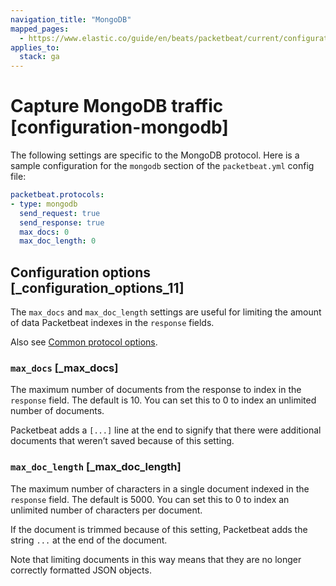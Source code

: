 ```yaml
---
navigation_title: "MongoDB"
mapped_pages:
  - https://www.elastic.co/guide/en/beats/packetbeat/current/configuration-mongodb.html
applies_to:
  stack: ga
---
```


# Capture MongoDB traffic [configuration-mongodb]


The following settings are specific to the MongoDB protocol. Here is a sample configuration for the `mongodb` section of the `packetbeat.yml` config file:

```yaml
packetbeat.protocols:
- type: mongodb
  send_request: true
  send_response: true
  max_docs: 0
  max_doc_length: 0
```

## Configuration options [_configuration_options_11]

The `max_docs` and `max_doc_length` settings are useful for limiting the amount of data Packetbeat indexes in the `response` fields.

Also see [Common protocol options](/reference/packetbeat/common-protocol-options.md).

### `max_docs` [_max_docs]

The maximum number of documents from the response to index in the `response` field. The default is 10. You can set this to 0 to index an unlimited number of documents.

Packetbeat adds a `[...]` line at the end to signify that there were additional documents that weren’t saved because of this setting.


### `max_doc_length` [_max_doc_length]

The maximum number of characters in a single document indexed in the `response` field. The default is 5000. You can set this to 0 to index an unlimited number of characters per document.

If the document is trimmed because of this setting, Packetbeat adds the string `...` at the end of the document.

Note that limiting documents in this way means that they are no longer correctly formatted JSON objects.



